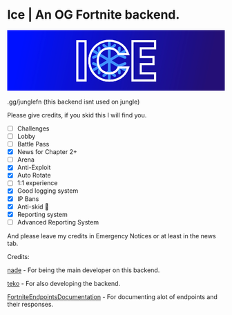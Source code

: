 # Ice | An OG Fortnite backend.

![banner](https://raw.githubusercontent.com/gn1e/Ice/refs/heads/main/public/IceBanner.jpg)


.gg/junglefn (this backend isnt used on jungle)

Please give credits, if you skid this I will find you.

- [ ] Challenges
- [ ] Lobby
- [ ] Battle Pass
- [X] News for Chapter 2+
- [ ] Arena
- [X] Anti-Exploit
- [X] Auto Rotate
- [ ] 1:1 experience
- [X] Good logging system
- [X] IP Bans
- [X] Anti-skid 🤫
- [X] Reporting system
- [ ] Advanced Reporting System

And please leave my credits in Emergency Notices or at least in the news tab.

Credits:

[nade](https://github.com/gn1e) - For being the main developer on this backend.

[teko](https://github.com/itzteko) - For also developing the backend.

[FortniteEndpointsDocumentation](https://github.com/LeleDerGrasshalmi/FortniteEndpointsDocumentation) - For documenting alot of endpoints and their responses.
